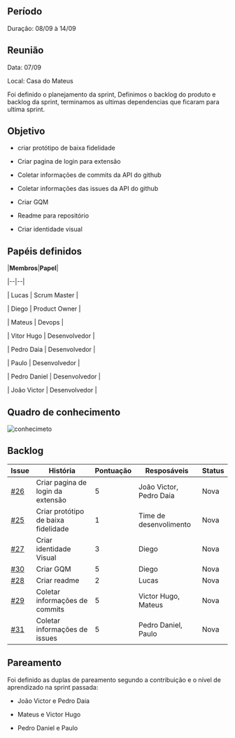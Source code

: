 
## Período



Duração: 08/09 à 14/09





## Reunião



Data: 07/09



Local: Casa do Mateus

Foi definido o planejamento da sprint, Definimos o backlog do produto e backlog da sprint, terminamos as ultimas dependencias que ficaram para ultima sprint.





## Objetivo

- criar protótipo de baixa fidelidade



- Criar pagina de login para extensão

 - Coletar informações de commits da API do github
 - Coletar informações das issues da API do github
 - Criar GQM
  - Readme para repositório
 - Criar identidade visual


## Papéis definidos



|**Membros**|**Papel**|

|--|--|

| Lucas | Scrum Master |

| Diego | Product Owner |

| Mateus | Devops |

| Vitor Hugo | Desenvolvedor |

| Pedro Daia | Desenvolvedor |

| Paulo | Desenvolvedor |

| Pedro Daniel | Desenvolvedor |

| João Victor | Desenvolvedor |



## Quadro de conhecimento



![conhecimeto](https://i.imgur.com/hIbJF0e.png)





## Backlog



| **Issue** | **História** | **Pontuação** | **Resposáveis** | **Status** |
|--|--|--|--|--|
| [#26](https://github.com/fga-eps-mds/2019.2-Git-Breakdown/issues/26) |  Criar pagina de login da extensão | 5 |João Victor, Pedro Daia | Nova |
| [#25](https://github.com/fga-eps-mds/2019.2-Git-Breakdown/issues/25) | Criar protótipo de baixa fidelidade | 1 | Time de desenvolimento | Nova |
| [#27](https://github.com/fga-eps-mds/2019.2-Git-Breakdown/issues/17) |  Criar identidade Visual | 3 | Diego | Nova |
| [#30](https://github.com/fga-eps-mds/2019.2-Git-Breakdown/issues/30) |  Criar GQM | 5 | Diego | Nova |
| [#28](https://github.com/fga-eps-mds/2019.2-Git-Breakdown/issues/30) |  Criar readme | 2 | Lucas | Nova |
| [#29](https://github.com/fga-eps-mds/2019.2-Git-Breakdown/issues/30) | Coletar informações de commits | 5 | Victor Hugo, Mateus | Nova |
| [#31](https://github.com/fga-eps-mds/2019.2-Git-Breakdown/issues/30) | Coletar informações de issues | 5 | Pedro Daniel, Paulo | Nova |  



## Pareamento

Foi definido as duplas de pareamento segundo a contribuição e o nível de aprendizado na sprint passada:

- João Victor e Pedro Daia

- Mateus e Victor Hugo

- Pedro Daniel e Paulo

